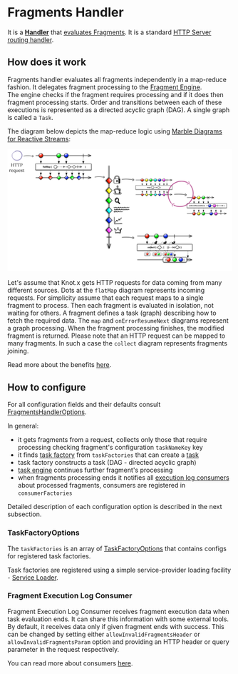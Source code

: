 # Fragments Handler
It is a [**Handler**](https://github.com/Knotx/knotx-server-http/tree/master/api#routing-handlers)
that [evaluates Fragments](https://github.com/Knotx/knotx-fragments#evaluate-fragments). It is 
a standard [HTTP Server routing handler](https://github.com/Knotx/knotx-server-http/blob/master/README.md#routing-handler).

## How does it work
Fragments handler evaluates all fragments independently in a map-reduce fashion. It delegates fragment 
processing to the [Fragment Engine](https://github.com/Knotx/knotx-fragments/tree/master/task/engine).  
The engine checks if the fragment requires processing and if it does then fragment processing starts.
Order and transitions between each of these executions is represented as a directed acyclic graph 
(DAG). A single graph is called a `Task`.

The diagram below depicts the map-reduce logic using [Marble Diagrams for Reactive Streams](https://medium.com/@jshvarts/read-marble-diagrams-like-a-pro-3d72934d3ef5):

![RXfied processing diagram](core/assets/images/all_in_one_processing.png)

Let's assume that Knot.x gets HTTP requests for data coming from many different sources. Dots at the 
`flatMap` diagram represents incoming requests. For simplicity assume that each request maps to a 
single fragment to process. Then each fragment is evaluated in isolation, not waiting for others. 
A fragment defines a task (graph) describing how to fetch the required data. The `map` and 
`onErrorResumeNext` diagrams represent a graph processing. When the fragment processing finishes, the 
modified fragment is returned. Please note that an HTTP request can be mapped to many fragments. In 
such a case the `collect` diagram represents fragments joining.

Read more about the benefits [here](http://knotx.io/blog/configurable-integrations/).

## How to configure
For all configuration fields and their defaults consult [FragmentsHandlerOptions](https://github.com/Knotx/knotx-fragments/blob/master/task/handler/core/docs/asciidoc/dataobjects.adoc#fragmentshandleroptions).

In general:
- it gets fragments from a request, collects only those that require processing checking fragment's 
configuration `taskNameKey` key
- it finds [task factory](https://github.com/Knotx/knotx-fragments/tree/master/task/factory/api#task-factory) 
from `taskFactories` that can create a [task](https://github.com/Knotx/knotx-fragments/tree/master/task/api#task)
- task factory constructs a task (DAG - directed acyclic graph)
- [task engine](https://github.com/Knotx/knotx-fragments/tree/master/task/engine) continues 
further fragment's processing
- when fragments processing ends it notifies all [execution log consumers](#fragment-execution-log-consumer) about 
processed fragments, consumers are registered in `consumerFactories`

Detailed description of each configuration option is described in the next subsection.

### TaskFactoryOptions
The `taskFactories` is an array of [TaskFactoryOptions](https://github.com/Knotx/knotx-fragments/blob/master/task/factory/api/docs/asciidoc/dataobjects.adoc#taskfactoryoptions) 
that contains configs for registered task factories.

Task factories are registered using a simple service-provider loading facility - 
[Service Loader](https://docs.oracle.com/javase/8/docs/api/java/util/ServiceLoader.html).

### Fragment Execution Log Consumer
Fragment Execution Log Consumer receives fragment execution data when task evaluation ends. It can share this 
information with some external tools.
By default, it receives data only if given fragment ends with success. 
This can be changed by setting either `allowInvalidFragmentsHeader` or `allowInvalidFragmentsParam` option and
providing an HTTP header or query parameter in the request respectively.

You can read more about consumers [here](https://github.com/Knotx/knotx-fragments/tree/master/task/handler/log).